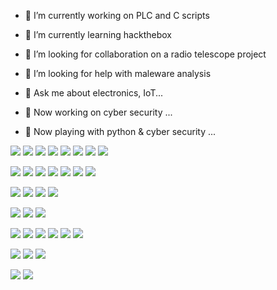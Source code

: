 

- 🔭 I’m currently working on PLC and C scripts
- 🌱 I’m currently learning hackthebox
- 👯 I’m looking for collaboration on a radio telescope project
- 🤔 I’m looking for help with maleware analysis
- 💬 Ask me about electronics, IoT...

- 🔭 Now working on cyber security ...
- 🌱 Now playing with python & cyber security ...


![](https://img.shields.io/badge/Windows-0078D6?style=for-the-badge&logo=windows&logoColor=white)
![](https://img.shields.io/badge/Tails%20-56347C?&style=for-the-badge&logo=tails&logoColor=white)
![](https://img.shields.io/badge/Android-3DDC84?style=for-the-badge&logo=android&logoColor=white)
[![](https://img.shields.io/badge/OS-kali%20Linux-33aadd?style=flat-square&logo=kali-linux&logoColor=ffffff)](https://simpleicons.org/?q=windows/windows.svg)
[![](https://img.shields.io/badge/iOS-iphone-292e33?style=flat-square&logo=apple&logoColor=ffffff)](https://simpleicons.org/icons/ios.svg)
![](https://visitor-badge.glitch.me/badge?page_id=mendax0110.readme)
![](https://aleen42.github.io/badges/src/stackoverflow.svg)
![](https://aleen42.github.io/badges/src/stackexchange.svg)

![](https://img.shields.io/badge/Shell_Script-121011?style=for-the-badge&logo=gnu-bash&logoColor=white)
![](https://img.shields.io/badge/Python-14354C?style=for-the-badge&logo=python&logoColor=white)
![](https://img.shields.io/badge/C-00599C?style=for-the-badge&logo=c&logoColor=white)
![](https://img.shields.io/badge/C%2B%2B-00599C?style=for-the-badge&logo=c%2B%2B&logoColor=white)
![](https://img.shields.io/badge/C%23-239120?style=for-the-badge&logo=c-sharp&logoColor=white)
![](https://img.shields.io/badge/PHP-777BB4?style=for-the-badge&logo=php&logoColor=white)
![](https://img.shields.io/badge/MySQL-00000F?style=for-the-badge&logo=mysql&logoColor=white)

![](https://img.shields.io/badge/MongoDB-4EA94B?style=for-the-badge&logo=mongodb&logoColor=white)
![](https://img.shields.io/badge/MariaDB-003545?style=for-the-badge&logo=mariadb&logoColor=white)
![](https://img.shields.io/badge/InfluxDB-22ADF6?style=for-the-badge&logo=InfluxDB&logoColor=white)
![](https://img.shields.io/badge/Microsoft%20SQL%20Server-CC2927?style=for-the-badge&logo=microsoft%20sql%20server&logoColor=white)

![](https://img.shields.io/badge/Azure_DevOps-0078D7?style=for-the-badge&logo=azure-devops&logoColor=white)
![](https://img.shields.io/badge/Cloudflare-F38020?style=for-the-badge&logo=Cloudflare&logoColor=white)
![](https://img.shields.io/badge/Nextcloud-0082C9?style=for-the-badge&logo=Nextcloud&logoColor=white)

![](https://img.shields.io/badge/Android_Studio-3DDC84?style=for-the-badge&logo=android-studio&logoColor=white)
![](https://img.shields.io/badge/Arduino_IDE-00979D?style=for-the-badge&logo=arduino&logoColor=white)
![](https://img.shields.io/badge/espressif-E7352C?style=for-the-badge&logo=espressif&logoColor=white)
![](https://img.shields.io/badge/Notepad++-90E59A.svg?style=for-the-badge&logo=notepad%2B%2B&logoColor=black)
![](https://img.shields.io/badge/Visual_Studio-5C2D91?style=for-the-badge&logo=visual%20studio&logoColor=white)
![](https://img.shields.io/badge/Visual_Studio_Code-0078D4?style=for-the-badge&logo=visual%20studio%20code&logoColor=white)

![](https://img.shields.io/badge/Coursera-0056D2?style=for-the-badge&logo=Coursera&logoColor=white)
![](https://img.shields.io/badge/Edx-193A3E?style=for-the-badge&logo=edx&logoColor=white)
![](https://img.shields.io/badge/Udemy-EC5252?style=for-the-badge&logo=Udemy&logoColor=white)


![](https://github-readme-stats.vercel.app/api?username=mendax0110&show_icons=true&count_private=true&hide=prs&theme=dark)    ![](https://github-readme-stats.vercel.app/api/top-langs/?username={mendax0110}&theme=blue-green)
